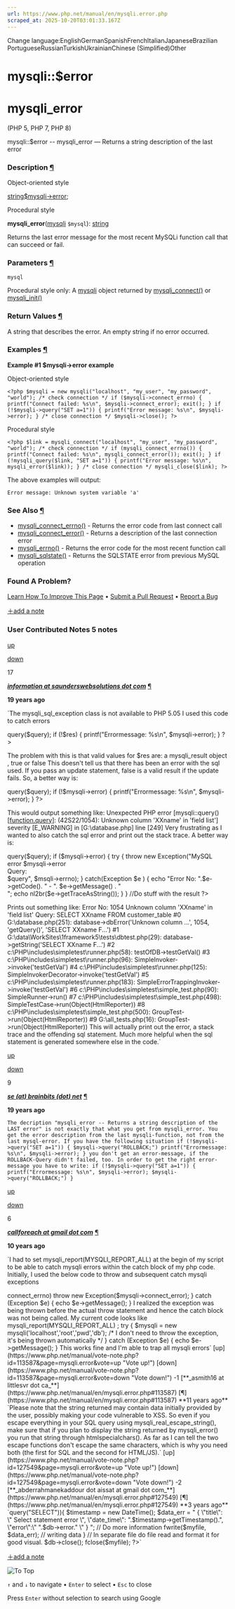 ```yaml
---
url: https://www.php.net/manual/en/mysqli.error.php
scraped_at: 2025-10-20T03:01:33.167Z
---
```


Change language:EnglishGermanSpanishFrenchItalianJapaneseBrazilian PortugueseRussianTurkishUkrainianChinese (Simplified)Other

# mysqli::$error

# mysqli\_error

(PHP 5, PHP 7, PHP 8)

mysqli::$error \-\- mysqli\_error — Returns a string description of the last error

### Description [¶](https://www.php.net/manual/en/mysqli.error.php\#refsect1-mysqli.error-description)

Object-oriented style

[string](https://www.php.net/manual/en/language.types.string.php)[$mysqli->error](https://www.php.net/manual/en/mysqli.error.php);

Procedural style

**mysqli\_error**([mysqli](https://www.php.net/manual/en/class.mysqli.php) `$mysql`): [string](https://www.php.net/manual/en/language.types.string.php)

Returns the last error message for the most recent MySQLi function call
that can succeed or fail.


### Parameters [¶](https://www.php.net/manual/en/mysqli.error.php\#refsect1-mysqli.error-parameters)

`mysql`

Procedural style only: A [mysqli](https://www.php.net/manual/en/class.mysqli.php) object
returned by [mysqli\_connect()](https://www.php.net/manual/en/function.mysqli-connect.php) or [mysqli\_init()](https://www.php.net/manual/en/mysqli.init.php)

### Return Values [¶](https://www.php.net/manual/en/mysqli.error.php\#refsect1-mysqli.error-returnvalues)

A string that describes the error. An empty string if no error occurred.


### Examples [¶](https://www.php.net/manual/en/mysqli.error.php\#refsect1-mysqli.error-examples)

**Example #1 $mysqli->error example**

Object-oriented style

`<?php
$mysqli = new mysqli("localhost", "my_user", "my_password", "world");
/* check connection */
if ($mysqli->connect_errno) {
    printf("Connect failed: %s\n", $mysqli->connect_error);
    exit();
}
if (!$mysqli->query("SET a=1")) {
    printf("Error message: %s\n", $mysqli->error);
}
/* close connection */
$mysqli->close();
?>`

Procedural style

`<?php
$link = mysqli_connect("localhost", "my_user", "my_password", "world");
/* check connection */
if (mysqli_connect_errno()) {
    printf("Connect failed: %s\n", mysqli_connect_error());
    exit();
}
if (!mysqli_query($link, "SET a=1")) {
    printf("Error message: %s\n", mysqli_error($link));
}
/* close connection */
mysqli_close($link);
?>`

The above examples will output:

```
Error message: Unknown system variable 'a'
```

### See Also [¶](https://www.php.net/manual/en/mysqli.error.php\#refsect1-mysqli.error-seealso)

- [mysqli\_connect\_errno()](https://www.php.net/manual/en/mysqli.connect-errno.php) \- Returns the error code from last connect call
- [mysqli\_connect\_error()](https://www.php.net/manual/en/mysqli.connect-error.php) \- Returns a description of the last connection error
- [mysqli\_errno()](https://www.php.net/manual/en/mysqli.errno.php) \- Returns the error code for the most recent function call
- [mysqli\_sqlstate()](https://www.php.net/manual/en/mysqli.sqlstate.php) \- Returns the SQLSTATE error from previous MySQL operation

### Found A Problem?

[Learn How To Improve This Page](https://github.com/php/doc-base/blob/master/README.md "This will take you to our contribution guidelines on GitHub")
•
[Submit a Pull Request](https://github.com/php/doc-en/blob/master/reference/mysqli/mysqli/error.xml)
•
[Report a Bug](https://github.com/php/doc-en/issues/new?body=From%20manual%20page:%20https:%2F%2Fphp.net%2Fmysqli.error%0A%0A---)

[＋add a note](https://www.php.net/manual/add-note.php?sect=mysqli.error&repo=en&redirect=https://www.php.net/manual/en/mysqli.error.php)

### User Contributed Notes 5 notes

[up](https://www.php.net/manual/vote-note.php?id=61044&page=mysqli.error&vote=up "Vote up!")

[down](https://www.php.net/manual/vote-note.php?id=61044&page=mysqli.error&vote=down "Vote down!")

17


[**_information at saunderswebsolutions dot com_**](https://www.php.net/manual/en/mysqli.error.php#61044) [¶](https://www.php.net/manual/en/mysqli.error.php#61044)

**19 years ago**

`The mysqli_sql_exception class is not available to PHP 5.05
I used this code to catch errors
<?php
$query = "SELECT XXname FROM customer_table ";
$res = $mysqli->query($query);
if (!$res) {
printf("Errormessage: %s\n", $mysqli->error);
}
?>
The problem with this is that valid values for $res are: a mysqli_result object , true or false
This doesn't tell us that there has been an error with the sql used.
If you pass an update statement, false is a valid result if the update fails.
So, a better way is:
<?php
$query = "SELECT XXname FROM customer_table ";
$res = $mysqli->query($query);
if (!$mysqli->error) {
printf("Errormessage: %s\n", $mysqli->error);
}
?>
This would output something like:
Unexpected PHP error [mysqli::query() [<a href='function.query'>function.query</a>]: (42S22/1054): Unknown column 'XXname' in 'field list'] severity [E_WARNING] in [G:\database.php] line [249]
Very frustrating as I wanted to also catch the sql error and print out the stack trace.
A better way is:
<?php
mysqli_report(MYSQLI_REPORT_OFF); //Turn off irritating default messages
$mysqli = new mysqli("localhost", "my_user", "my_password", "world");
$query = "SELECT XXname FROM customer_table ";
$res = $mysqli->query($query);
if ($mysqli->error) {
    try {
        throw new Exception("MySQL error $mysqli->error <br> Query:<br> $query", $msqli->errno);
    } catch(Exception $e ) {
        echo "Error No: ".$e->getCode(). " - ". $e->getMessage() . "<br >";
        echo nl2br($e->getTraceAsString());
    }
}
//Do stuff with the result
?>
Prints out something like:
Error No: 1054
Unknown column 'XXname' in 'field list'
Query:
SELECT XXname FROM customer_table
#0 G:\\database.php(251): database->dbError('Unknown column ...', 1054, 'getQuery()', 'SELECT XXname F...')
#1 G:\data\WorkSites\1framework5\tests\dbtest.php(29): database->getString('SELECT XXname F...')
#2 c:\PHP\includes\simpletest\runner.php(58): testOfDB->testGetVal()
#3 c:\PHP\includes\simpletest\runner.php(96): SimpleInvoker->invoke('testGetVal')
#4 c:\PHP\includes\simpletest\runner.php(125): SimpleInvokerDecorator->invoke('testGetVal')
#5 c:\PHP\includes\simpletest\runner.php(183): SimpleErrorTrappingInvoker->invoke('testGetVal')
#6 c:\PHP\includes\simpletest\simple_test.php(90): SimpleRunner->run()
#7 c:\PHP\includes\simpletest\simple_test.php(498): SimpleTestCase->run(Object(HtmlReporter))
#8 c:\PHP\includes\simpletest\simple_test.php(500): GroupTest->run(Object(HtmlReporter))
#9 G:\all_tests.php(16): GroupTest->run(Object(HtmlReporter))
This will actually print out the error, a stack trace and the offending sql statement. Much more helpful when the sql statement is generated somewhere else in the code.`

[up](https://www.php.net/manual/vote-note.php?id=64770&page=mysqli.error&vote=up "Vote up!")

[down](https://www.php.net/manual/vote-note.php?id=64770&page=mysqli.error&vote=down "Vote down!")

9


[**_se (at) brainbits (dot) net_**](https://www.php.net/manual/en/mysqli.error.php#64770) [¶](https://www.php.net/manual/en/mysqli.error.php#64770)

**19 years ago**

`The decription "mysqli_error -- Returns a string description of the LAST error" is not exactly that what you get from mysqli_error. You get the error description from the last mysqli-function, not from the last mysql-error.
If you have the following situation
if (!$mysqli->query("SET a=1")) {
$mysqli->query("ROLLBACK;")
printf("Errormessage: %s\n", $mysqli->error);
}
you don't get an error-message, if the ROLLBACK-Query didn't failed, too. In order to get the right error-message you have to write:
if (!$mysqli->query("SET a=1")) {
printf("Errormessage: %s\n", $mysqli->error);
$mysqli->query("ROLLBACK;")
}`

[up](https://www.php.net/manual/vote-note.php?id=116849&page=mysqli.error&vote=up "Vote up!")

[down](https://www.php.net/manual/vote-note.php?id=116849&page=mysqli.error&vote=down "Vote down!")

6


[**_callforeach at gmail dot com_**](https://www.php.net/manual/en/mysqli.error.php#116849) [¶](https://www.php.net/manual/en/mysqli.error.php#116849)

**10 years ago**

`I had to set mysqli_report(MYSQLI_REPORT_ALL) at the begin of my script to be able to catch mysqli errors within the catch block of my php code.
Initially, I used the below code to throw and subsequent catch mysqli exceptions
<?php
try {
$mysqli = new mysqli('localhost','root','pwd','db');
    if ($mysqli->connect_errno)
        throw new Exception($mysqli->connect_error);
} catch (Exception $e) {
     echo $e->getMessage();
}
I realized the exception was being thrown before the actual throw statement and hence the catch block was not being called.
My current code looks like
mysqli_report(MYSQLI_REPORT_ALL) ;
try {
      $mysqli = new mysqli('localhost','root','pwd','db');
      /* I don't need to throw the exception, it's being thrown automatically */
} catch (Exception $e) {
echo $e->getMessage();
}
This works fine and I'm able to trap all mysqli errors`

[up](https://www.php.net/manual/vote-note.php?id=113587&page=mysqli.error&vote=up "Vote up!")

[down](https://www.php.net/manual/vote-note.php?id=113587&page=mysqli.error&vote=down "Vote down!")

 -1


[**_asmith16 at littlesvr dot ca_**](https://www.php.net/manual/en/mysqli.error.php#113587) [¶](https://www.php.net/manual/en/mysqli.error.php#113587)

**11 years ago**

`Please note that the string returned may contain data initially provided by the user, possibly making your code vulnerable to XSS.
So even if you escape everything in your SQL query using mysqli_real_escape_string(), make sure that if you plan to display the string returned by mysqli_error() you run that string through htmlspecialchars().
As far as I can tell the two escape functions don't escape the same characters, which is why you need both (the first for SQL and the second for HTML/JS).`

[up](https://www.php.net/manual/vote-note.php?id=127549&page=mysqli.error&vote=up "Vote up!")

[down](https://www.php.net/manual/vote-note.php?id=127549&page=mysqli.error&vote=down "Vote down!")

 -2


[**_abderrahmanekaddour dot aissat at gmail dot com_**](https://www.php.net/manual/en/mysqli.error.php#127549) [¶](https://www.php.net/manual/en/mysqli.error.php#127549)

**3 years ago**

`<?php
// The idea is the add formated errors information for developers to easier bugs detection.
$myfile = fopen("database_log.log", "r");
$db = new mysqli("localhost", "root","root","data");
if(!$db->query("SELECT")){
$timestamp = new DateTime();
$data_err = " {
     \"title\": \" Select statement error \",
     \"date_time\": ".$timestamp->getTimestamp().",
     \"error\":\" ".$db->error." \"
     } "; // Do more information
fwrite($myfile, $data_err); // writing data
}
    // In separate file do file read and format it for good visual.
$db->close();
fclose($myfile);
?>`

[＋add a note](https://www.php.net/manual/add-note.php?sect=mysqli.error&repo=en&redirect=https://www.php.net/manual/en/mysqli.error.php)

![To Top](https://www.php.net/images/to-top@2x.png)

`↑` and `↓` to navigate •
`Enter` to select •
`Esc` to close


Press `Enter` without
selection to search using Google